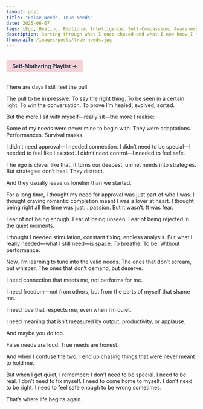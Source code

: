 ```yaml
---
layout: post
title: "False Needs, True Needs"
date: 2025-06-07
tags: [Ego, Healing, Emotional Intelligence, Self-Compassion, Awareness, Identity]
description: Sorting through what I once chased—and what I now know I truly need.
thumbnail: /images/posts/true-needs.jpg
---
```


<a href="https://music.youtube.com/playlist?list=PLuO5E1rh5RqIzePJeOjdXo62gwnYJ748_&si=NvtF0mzI9Sx2IoPu&shuffle=1" 
   target="_blank" 
   class="back-button"
   style="display:inline-block; margin: 1rem auto; background-color: #F4D3D8; color: #1A2D41; padding: 0.5rem 1rem; border-radius: 6px; font-weight: 600; text-decoration: none;">
  Self‑Mothering Playlist →
</a>

There are days I still feel the pull.

The pull to be impressive.
To say the right thing.
To be seen in a certain light.
To win the conversation.
To prove I’m healed, evolved, sorted.

But the more I sit with myself—really sit—the more I realise:

Some of my needs were never mine to begin with.
They were adaptations. Performances. Survival masks.

I didn’t need approval—I needed connection.
I didn’t need to be special—I needed to feel like I existed.
I didn’t need control—I needed to feel safe.

The ego is clever like that.
It turns our deepest, unmet needs into strategies.
But strategies don’t heal.
They distract.

And they usually leave us lonelier than we started.

For a long time, I thought my need for approval was just part of who I was.
I thought craving romantic completion meant I was a lover at heart.
I thought being right all the time was just… passion.
But it wasn’t. It was fear.

Fear of not being enough.
Fear of being unseen.
Fear of being rejected in the quiet moments.

I thought I needed stimulation, constant fixing, endless analysis.
But what I really needed—what I still need—is space.
To breathe. To be. Without performance.

Now, I’m learning to tune into the valid needs.
The ones that don’t scream, but whisper.
The ones that don’t demand, but deserve.

I need connection that meets me, not performs for me.

I need freedom—not from others, but from the parts of myself that shame me.

I need love that respects me, even when I’m quiet.

I need meaning that isn’t measured by output, productivity, or applause.

And maybe you do too.

False needs are loud.
True needs are honest.

And when I confuse the two, I end up chasing things that were never meant to hold me.

But when I get quiet, I remember:
I don’t need to be special. I need to be real.
I don’t need to fix myself. I need to come home to myself.
I don’t need to be right. I need to feel safe enough to be wrong sometimes.

That’s where life begins again.

